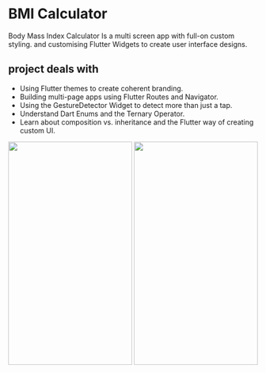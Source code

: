 
# BMI Calculator 

Body Mass Index Calculator Is a multi screen app with full-on custom styling. and customising  Flutter Widgets to create user interface designs. 

## project deals with

- Using Flutter themes to create coherent branding. 
- Building multi-page apps using Flutter Routes and Navigator.
- Using the GestureDetector Widget to detect more than just a tap.
- Understand Dart Enums and the Ternary Operator.
- Learn about composition vs. inheritance and the Flutter way of creating custom UI.

<img src="https://user-images.githubusercontent.com/54663987/87527655-1064c180-c6aa-11ea-9a10-5a6a9b4989b7.png" width="250" height="450" >    <img src="https://user-images.githubusercontent.com/54663987/87527676-1490df00-c6aa-11ea-81e9-b95920f04804.png" width="250" height="450" >



